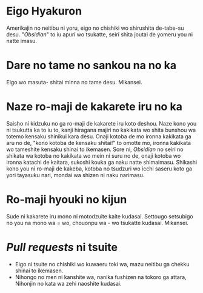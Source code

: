 # Eigo Hyakuron
Amerikajin no neitibu ni yoru, eigo no chishiki wo shirushita de-tabe-su desu. "*Obsidian*" to iu apuri wo tsukatte, seiri shita joutai de yomeru you ni natte imasu.

# Dare no tame no sankou na no ka
Eigo wo masuta- shitai minna no tame desu. Mikansei.

# Naze ro-maji de kakarete iru no ka
Saisho ni kidzuku no ga ro-maji de kakarete iru koto deshou. Naze kono you ni tsukutta ka to iu to, kanji hiragana majiri no kakikata wo shita bunshou wa totemo kensaku shinikui kara desu. Onaji kotoba de mo ironna kakikata ga aru no de, "kono kotoba de kensaku shitai!" to omotte mo, ironna kakikata wo tameshite kensaku shinai to ikemasen. Sore ni, *Obsidian* no seiri no shikata wa kotoba no kakikata wo mein ni suru no de, onaji kotoba wo ironna katachi de kaitara, sukoshi kouka ga naku natte shimaimasu. Shikashi kono you ni ro-maji de kakeba, kotoba no tsudzuri wo icchi saseru koto ga yori tayasuku nari, mondai wa shizen ni naku narimasu.

# Ro-maji hyouki no kijun
Sude ni kakarete iru mono ni motodzuite kaite kudasai. Settougo setsubigo no you na mono wa = wo, chouonpu wa - wo tsukatte kudasai. Mikansei.

# *Pull requests* ni tsuite
- Eigo ni tsuite no chishiki wo kuwaeru toki wa, mazu neitibu ga chekku shinai to ikemasen.
- Nihongo no men ni kanshite wa, nanika fushizen na tokoro ga attara, Nihonjin no kata wa zehi naoshite kudasai.
